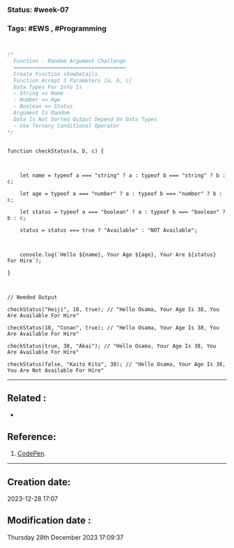 
### Status: #week-07

### Tags: #EWS  , #Programming 


## 
```js

/*
  Function - Random Argument Challenge
  ====================================
  Create Function showDetails
  Function Accept 3 Parameters [a, b, c]
  Data Types For Info Is
  - String => Name
  - Number => Age
  - Boolean => Status
  Argument Is Random
  Data Is Not Sorted Output Depend On Data Types
  - Use Ternary Conditional Operator
*/
```


```JS

function checkStatus(a, b, c) {

  

    let name = typeof a === "string" ? a : typeof b === "string" ? b : c;

    let age = typeof a === "number" ? a : typeof b === "number" ? b : c;

    let status = typeof a === "boolean" ? a : typeof b === "boolean" ? b : c;

    status = status === true ? "Available" : "NOT Available";

  

    console.log(`Hello ${name}, Your Age ${age}, Your Are ${status} For Hire`);

}

  

// Needed Output

checkStatus("Heiji", 18, true); // "Hello Osama, Your Age Is 38, You Are Available For Hire"

checkStatus(18, "Conan", true); // "Hello Osama, Your Age Is 38, You Are Available For Hire"

checkStatus(true, 38, "Akai"); // "Hello Osama, Your Age Is 38, You Are Available For Hire"

checkStatus(false, "Kaito Kito", 38); // "Hello Osama, Your Age Is 38, You Are Not Available For Hire"
````



______________________________________________________________________


## Related : 

- 

## Reference: 

1.  [CodePen](https://codepen.io/Fahad-Mohamed/pen/qBvdmdp).


---

  ## Creation date: 
  
  2023-12-28 17:07 
  
  
   ## Modification date :
   
   Thursday 28th December 2023 17:09:37